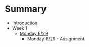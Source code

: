 # Summary

* [Introduction](README.md)
* Week 1
   * [Monday 6/29](w01/mon/notes.md)
       * Monday 6/29 - Assignment

